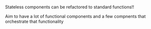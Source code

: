 Stateless components can be refactored to standard functions!!

Aim to have a lot of functional components and a few compnents that orchestrate that functionality
